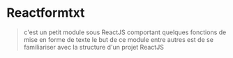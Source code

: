 # Reactformtxt
> c'est un petit module sous ReactJS comportant quelques fonctions de mise en forme de texte
> le but de ce module entre autres est de se familiariser avec la structure d'un projet ReactJS
